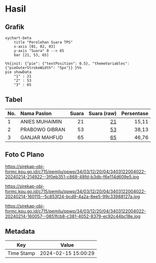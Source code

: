 # Hasil

## Grafik

```mermaid
xychart-beta
    title "Perolehan Suara TPS"
    x-axis [01, 02, 03]
    y-axis "Suara" 0 --> 65
    bar [21, 53, 65]
```

```mermaid
%%{init: {"pie": {"textPosition": 0.5}, "themeVariables": {"pieOuterStrokeWidth": "5px"}} }%%
pie showData
    "1" : 21
    "2" : 53
    "3" : 65
```

## Tabel

| No. | Nama Paslon    | Suara | Suara (raw) | Persentase |
|:--- |:-------------- | -----:| -----------:| ----------:|
| 1   | ANIES MUHAIMIN | 21    | [21][p-1]   | 15,11      |
| 2   | PRABOWO GIBRAN | 53    | [53][p-2]   | 38,13      |
| 3   | GANJAR MAHFUD  | 65    | [65][p-3]   | 46,76      |


[p-1]: https://github.com/gigit-pemilu/pemilu-2024-34-di-yogyakarta/blob/main/pilpres/hitung-suara/sub/34-di-yogyakarta/sub/03-gunungkidul/sub/12-semin/sub/2004-sumberejo/sub/022-tps/sub/paslon-1.txt
[p-2]: https://github.com/gigit-pemilu/pemilu-2024-34-di-yogyakarta/blob/main/pilpres/hitung-suara/sub/34-di-yogyakarta/sub/03-gunungkidul/sub/12-semin/sub/2004-sumberejo/sub/022-tps/sub/paslon-2.txt
[p-3]: https://github.com/gigit-pemilu/pemilu-2024-34-di-yogyakarta/blob/main/pilpres/hitung-suara/sub/34-di-yogyakarta/sub/03-gunungkidul/sub/12-semin/sub/2004-sumberejo/sub/022-tps/sub/paslon-3.txt

## Foto C Plano

https://sirekap-obj-formc.kpu.go.id/c715/pemilu/ppwp/34/03/12/20/04/3403122004022-20240214-214922--3f0eb351-c868-48fd-b3db-f6e114d609e5.jpg

https://sirekap-obj-formc.kpu.go.id/c715/pemilu/ppwp/34/03/12/20/04/3403122004022-20240214-160115--5c853f24-bcd9-4a2a-8ee5-99c33988127a.jpg

https://sirekap-obj-formc.kpu.go.id/c715/pemilu/ppwp/34/03/12/20/04/3403122004022-20240214-160057--0851fcb8-c381-4052-8379-ec92c44bc18e.jpg


## Metadata

| Key        | Value               |
| ---------- | ------------------- |
| Time Stamp | 2024-02-15 15:00:29 |



